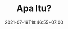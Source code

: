---
title: Apa Itu?
thumb: ./apa-itu.png
date: 2021-07-19T18:46:55+07:00
description: Menjelaskan Secara detail apa itu hal yang akan dibahas. beserta contoh bila diperlukan.
keyword: [blog, definisi, apa itu]
tags: [blog, apa itu]
contentType: list
---